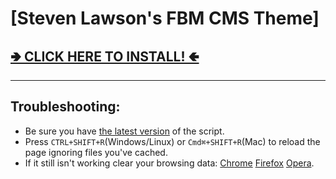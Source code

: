 # [Steven Lawson's FBM CMS Theme]

## [**🢂 CLICK HERE TO INSTALL! 🢀**](https://github.com/stevenfootbridge/fbm_cms_themes/raw/master/fbm_cms_themes.user.js)

---

## Troubleshooting:

- Be sure you have [the latest version](https://github.com/stevenfootbridge/fbm_cms_themes/raw/master/fbm_cms_themes.user.js) of the script.
- Press `CTRL+SHIFT+R`(Windows/Linux) or `Cmd⌘+SHIFT+R`(Mac) to reload the page ignoring files you've cached.
- If it still isn't working clear your browsing data: [Chrome](https://support.google.com/chrome/answer/2392709) [Firefox](https://support.mozilla.org/kb/delete-browsing-search-download-history-firefox) [Opera](https://blogs.opera.com/mobile/2016/04/clear-browsing-history).
